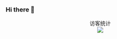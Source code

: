 ### Hi there 👋

<!--
**Daofengql/Daofengql** is a ✨ _special_ ✨ repository because its `README.md` (this file) appears on your GitHub profile.

Here are some ideas to get you started:

- 🔭 I’m currently working on ...
- 🌱 I’m currently learning ...
- 👯 I’m looking to collaborate on ...
- 🤔 I’m looking for help with ...
- 💬 Ask me about ...
- 📫 How to reach me: ...
- 😄 Pronouns: ...
- ⚡ Fun fact: ...
-->




<p align="center"> 
  访客统计<br>
  <img src="https://profile-counter.glitch.me/daweedkob/count.svg" />
</p>
